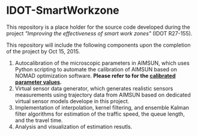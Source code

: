# IDOT-SmartWorkzone
This repository is a place holder for the source code developed during the project *"Improving the effectiveness of smart work zones"* (IDOT R27-155). 

This repository will include the following components upon the completion of the project by Oct 15, 2015.

1. Autocalibration of the microscopic parameters in AIMSUN, which uses Python scripting to automate the calibration of AIMSUN based on NOMAD optimization software. **Please refer to  for the [calibrated parameter values]().**
2. Virtual sensor data generator, which generates realistic sensors measurements using trajectory data from AIMSUN based on dedicated virtual sensor models develope in this project.
3. Implementation of interpolation, kernel filtering, and ensemble Kalman filter algorithms for estimation of the traffic speed, the queue length, and the travel time.
4. Analysis and visualization of estimation resutls. 

